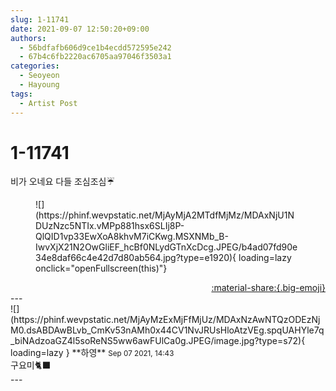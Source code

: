 ```yaml
---
slug: 1-11741
date: 2021-09-07 12:50:20+09:00
authors:
  - 56bdfafb606d9ce1b4ecdd572595e242
  - 67b4c6fb2220ac6705aa97046f3503a1
categories:
  - Seoyeon
  - Hayoung
tags:
  - Artist Post
---
```


# 1-11741

<div class="post-container" markdown="1">
<div class="content-container md-sidebar__scrollwrap" markdown="1">

비가 오네요 다들 조심조심☔️
<figure markdown="1">
![](https://phinf.wevpstatic.net/MjAyMjA2MTdfMjMz/MDAxNjU1NDUzNzc5NTIx.vMPp881hsx6SLIj8P-QlQID1vp33EwXoA8khvM7iCKwg.MSXNMb_B-IwvXjX21N2OwGliEF_hcBf0NLydGTnXcDcg.JPEG/b4ad07fd90e34e8daf66c4e42d7d80ab564.jpg?type=e1920){ loading=lazy onclick="openFullscreen(this)"}
</figure>


</div>
</div>

<div style="text-align: right;" markdown="1">
<a href="https://weverse.io/fromis9/artist/1-11741" style="text-align: right;">:material-share:{.big-emoji}</a>
</div>
---

<div class="comments-container md-sidebar__scrollwrap" markdown="1">
<div class="comment" markdown="1">
<div class='id-container' markdown="1">
![](https://phinf.wevpstatic.net/MjAyMzExMjFfMjUz/MDAxNzAwNTQzODEzNjM0.dsABDAwBLvb_CmKv53nAMh0x44CV1NvJRUsHloAtzVEg.spqUAHYle7q_biNAdzoaGZ4l5soReNS5ww6awFUlCa0g.JPEG/image.jpg?type=s72){ loading=lazy }
**<span class="artist">하영</span>** <small>Sep 07 2021, 14:43</small><br>
</div>
<div class='comment-body' markdown="1">
구요미🐈‍⬛
</div>
</div>
</div>
---
